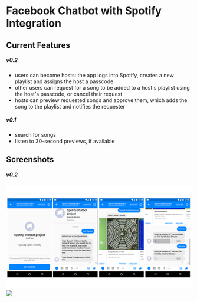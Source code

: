 # Facebook Chatbot with Spotify Integration
## Current Features
##### v0.2
- users can become hosts: the app logs into Spotify, creates a new playlist and assigns the host a passcode
- other users can request for a song to be added to a host's playlist using the host's passcode, or cancel their request
- hosts can preview requested songs and approve them, which adds the song to the playlist and notifies the requester
##### v0.1
- search for songs
- listen to 30-second previews, if available

## Screenshots
##### v0.2
![](screenshots/screenshots0-2-1.png)
![](screenshots/screenshots0-2-2.png)